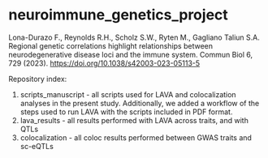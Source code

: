 # neuroimmune_genetics_project

Lona-Durazo F., Reynolds R.H., Scholz S.W., Ryten M., Gagliano Taliun S.A. Regional genetic correlations highlight relationships between neurodegenerative disease loci and the immune system. Commun Biol 6, 729 (2023). https://doi.org/10.1038/s42003-023-05113-5

Repository index:
1) scripts_manuscript - all scripts used for LAVA and colocalization analyses in the present study. Additionally, we added a workflow of the steps used to run LAVA with the scripts included in PDF format.
2) lava_results - all results performed with LAVA across traits, and with QTLs
3) colocalization - all coloc results performed between GWAS traits and sc-eQTLs

